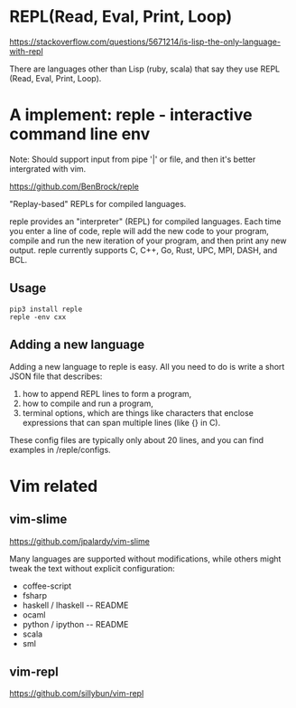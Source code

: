# REPL(Read, Eval, Print, Loop)

https://stackoverflow.com/questions/5671214/is-lisp-the-only-language-with-repl

There are languages other than Lisp (ruby, scala) that say they use REPL (Read, Eval, Print, Loop).

# A implement: reple - interactive command line env

Note: Should support input from pipe '|' or file, and then it's better intergrated with vim.

https://github.com/BenBrock/reple

"Replay-based" REPLs for compiled languages.

reple provides an "interpreter" (REPL) for compiled languages.
Each time you enter a line of code, reple will add the new code to your program,
     compile and run the new iteration of your program,
     and then print any new output. reple currently supports
     C, C++, Go, Rust, UPC, MPI, DASH, and BCL.

## Usage

    pip3 install reple
    reple -env cxx

## Adding a new language

Adding a new language to reple is easy.
All you need to do is write a short JSON file that describes:
  1. how to append REPL lines to form a program,
  2. how to compile and run a program,
  3. terminal options, which are things like characters that enclose expressions that can span multiple lines (like {} in C).

These config files are typically only about 20 lines, and you can find examples in /reple/configs.

# Vim related

## vim-slime

https://github.com/jpalardy/vim-slime

Many languages are supported without modifications, while others might tweak the text without explicit configuration:
  - coffee-script
  - fsharp
  - haskell / lhaskell -- README
  - ocaml
  - python / ipython -- README
  - scala
  - sml

## vim-repl

https://github.com/sillybun/vim-repl

